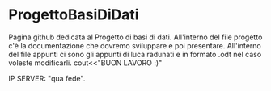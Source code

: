 # ProgettoBasiDiDati
Pagina github dedicata al Progetto di basi di dati.
All'interno del file progetto c'è la documentazione che dovremo sviluppare e poi presentare.
All'interno del file appunti ci sono gli appunti di luca radunati e in formato .odt nel caso 
voleste modificarli.
cout<<"BUON LAVORO :)"

IP SERVER: "qua fede".
